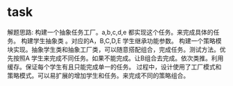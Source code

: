 # task
解题思路: 构建一个抽象任务工厂。a,b,c,d,e 都实现这个任务。来完成具体的任务。 构建学生抽象类 。对应的A，B,C,D,E 学生继承功能参数。 构建一个策略模块实现。抽象学生类和抽象工厂类，可以随意搭配组合，完成任务。测试方法。优先按照A 学生来完成不同任务。如果不能完成。让B组合去完成。依次类推。利用缓存。保证每个学生有且只能完成单一的任务。
过程中，设计使用了工厂模式和策略模式。可以易扩展的增加学生和任务。来完成不同的策略组合。
